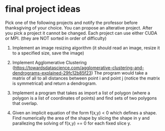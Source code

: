 # final project ideas

Pick one of the following projects and notify the professor before thanksgiving of your choice.
You can propose an alterative project. After you pick a project it cannot be changed.
Each project can use either CUDA or MPI. (they are NOT sorted in order of difficulty)

1) Implement an image resizing algorithm
(it should read an image, resize it to a specified size, save the image)

2) Implement Agglomerative Clustering (https://towardsdatascience.com/agglomerative-clustering-and-dendrograms-explained-29fc12b85f23) The program would take a matrix of all to all distances between point i and point j (notice the matrix is symmetrical) and return a dendrogram.

3) Implement a program that takes as import a list of polygon (where a polygon is a list of coordinates of points) and find sets of two polygons that overlap.

4) Given an implicit equation of the form f(x,y) < 0 which defines a shape. Find numerically the area of the shape by slicing the shape in y and parallezing the solving of f(x,y) == 0 for each fixed slice y.

